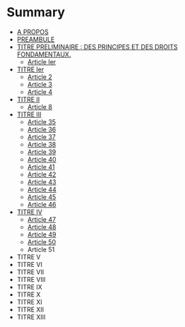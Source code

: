 # Summary

* [A PROPOS](README.md)
* [PREAMBULE](PREAMBULE.md)
* [TITRE PRELIMINAIRE :  DES PRINCIPES ET DES DROITS FONDAMENTAUX.](titre_preliminaire__des_principes_et_des_droits_fondamentaux.md)
   * [Article Ier](article_1.md)
* [TITRE Ier](titre_ier.md)
   * [Article 2](article_2.md)
   * [Article 3](article_3.md)
   * [Article 4](article_4.md)
* [TITRE II](titre_ii.md)
   * [Article 8](article_8.md)
* [TITRE III](titre_iii.md)
   * [Article 35](article_35.md)
   * [Article 36](article_36.md)
   * [Article 37](article_37.md)
   * [Article 38](article_38.md)
   * [Article 39](article_39.md)
   * [Article 40](article_40.md)
   * [Article 41](article_41.md)
   * [Article 42](article_42.md)
   * [Article 43](article_43.md)
   * [Article 44](article_44.md)
   * [Article 45](article_45.md)
   * [Article 46](article_46.md)
* [TITRE IV](titre_iv.md)
   * [Article 47](article_47.md)
   * [Article 48](article_48.md)
   * [Article 49](article_49.md)
   * [Article 50](article_50.md)
   * Article 51
* TITRE V
* TITRE VI
* TITRE VII
* TITRE VIII
* TITRE IX
* TITRE X
* TITRE XI
* TITRE XII
* TITRE XIII

